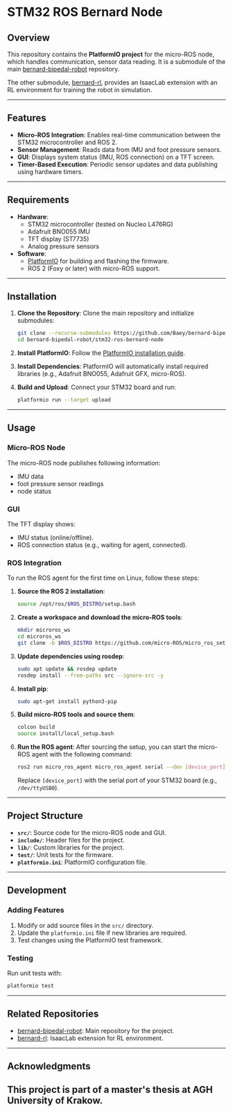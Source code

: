 # STM32 ROS Bernard Node

## Overview

This repository contains the **PlatformIO project** for the micro-ROS node, which handles communication, sensor data reading. It is a submodule of the main [bernard-bipedal-robot](https://github.com/Baey/bernard-bipedal-robot) repository.

The other submodule, [bernard-rl](https://github.com/Baey/bernard-rl), provides an IsaacLab extension with an RL environment for training the robot in simulation.

---

## Features

- **Micro-ROS Integration**: Enables real-time communication between the STM32 microcontroller and ROS 2.
- **Sensor Management**: Reads data from IMU and foot pressure sensors.
- **GUI**: Displays system status (IMU, ROS connection) on a TFT screen.
- **Timer-Based Execution**: Periodic sensor updates and data publishing using hardware timers.

---

## Requirements

- **Hardware**:
  - STM32 microcontroller (tested on Nucleo L476RG)
  - Adafruit BNO055 IMU
  - TFT display (ST7735)
  - Analog pressure sensors
- **Software**:
  - [PlatformIO](https://platformio.org/) for building and flashing the firmware.
  - ROS 2 (Foxy or later) with micro-ROS support.

---

## Installation

1. **Clone the Repository**:
   Clone the main repository and initialize submodules:
   ```bash
   git clone --recurse-submodules https://github.com/Baey/bernard-bipedal-robot.git
   cd bernard-bipedal-robot/stm32-ros-bernard-node
   ```

2. **Install PlatformIO**:
   Follow the [PlatformIO installation guide](https://platformio.org/install).

3. **Install Dependencies**:
   PlatformIO will automatically install required libraries (e.g., Adafruit BNO055, Adafruit GFX, micro-ROS).

4. **Build and Upload**:
   Connect your STM32 board and run:
   ```bash
   platformio run --target upload
   ```

---

## Usage

### Micro-ROS Node

The micro-ROS node publishes following information:
- IMU data
- foot pressure sensor readings
- node status

### GUI

The TFT display shows:
- IMU status (online/offline).
- ROS connection status (e.g., waiting for agent, connected).

### ROS Integration

To run the ROS agent for the first time on Linux, follow these steps:

1. **Source the ROS 2 installation**:
   ```bash
   source /opt/ros/$ROS_DISTRO/setup.bash
   ```

2. **Create a workspace and download the micro-ROS tools**:
   ```bash
   mkdir microros_ws
   cd microros_ws
   git clone -b $ROS_DISTRO https://github.com/micro-ROS/micro_ros_setup.git src/micro_ros_setup
   ```

3. **Update dependencies using rosdep**:
   ```bash
   sudo apt update && rosdep update
   rosdep install --from-paths src --ignore-src -y
   ```

4. **Install pip**:
   ```bash
   sudo apt-get install python3-pip
   ```

5. **Build micro-ROS tools and source them**:
   ```bash
   colcon build
   source install/local_setup.bash
   ```

6. **Run the ROS agent**:
   After sourcing the setup, you can start the micro-ROS agent with the following command:
   ```bash
   ros2 run micro_ros_agent micro_ros_agent serial --dev [device_port] -b 921600
   ```
   Replace `[device_port]` with the serial port of your STM32 board (e.g., `/dev/ttyUSB0`).

---

## Project Structure

- **`src/`**: Source code for the micro-ROS node and GUI.
- **`include/`**: Header files for the project.
- **`lib/`**: Custom libraries for the project.
- **`test/`**: Unit tests for the firmware.
- **`platformio.ini`**: PlatformIO configuration file.

---

## Development

### Adding Features

1. Modify or add source files in the `src/` directory.
2. Update the `platformio.ini` file if new libraries are required.
3. Test changes using the PlatformIO test framework.

### Testing

Run unit tests with:
```bash
platformio test
```

---

## Related Repositories

- [bernard-bipedal-robot](https://github.com/Baey/bernard-bipedal-robot): Main repository for the project.
- [bernard-rl](https://github.com/Baey/bernard-rl): IsaacLab extension for RL environment.

---

## Acknowledgments

This project is part of a master's thesis at AGH University of Krakow.
---
